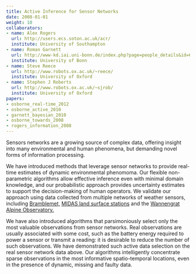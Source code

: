 ```yaml
---
title: Active Inference for Sensor Networks
date: 2008-01-01
weight: 10
collaborators:
- name: Alex Rogers
  url: http://users.ecs.soton.ac.uk/acr/
  institute: University of Southampton
- name: Roman Garnett
  url: http://www-kd.iai.uni-bonn.de/index.php?page=people_details&id=60
  institute: University of Bonn
- name: Steve Reece
  url: http://www.robots.ox.ac.uk/~reece/
  institute: University of Oxford
- name: Stephen J Roberts
  url: http://www.robots.ox.ac.uk/~sjrob/
  institute: University of Oxford
papers:
- osborne_real-time_2012
- osborne_active_2010
- garnett_bayesian_2010
- osborne_towards_2008
- rogers_information_2008
---
```

Sensors networks are a growing source of complex data, offering insight into many environmental and human phenomena, but demanding novel forms of information processing. 

We have introduced methods that leverage sensor networks to provide real-time estimates of dynamic environmental phenomoma. Our flexible non-parametric algorithms allow effective inference even with minimal domain knowledge, and our probabilistic approach provides uncertainty estimates to support the decision-making of human operators. We validate our approach using data collected from multiple networks of weather sensors, including <a href="http://www.bramblemet.co.uk/(S(lqsjxi55irywytqdtrnjy245))/default.aspx" title="None">Bramblemet,</a> <a href="http://badc.nerc.ac.uk/data/ukmo-midas/" title="None">MIDAS land surface stations</a> and the <a href="http://atom.research.microsoft.com/sensewebv3/sensormap/view/swissex.aspx" title="SwissEx Main Sites">Wannengrat Alpine Observatory.</a>

We have also introduced algorithms that parsimoniously select only the most valuable observations from sensor networks. Real observations are usually associated with some cost, such as the battery energy required to power a sensor or transmit a reading: it is desirable to reduce the number of such observations. We have demonstrated such active data selection on the real sensor network data above. Our algorithms intelligently concentrate sparse observations in the most informative spatio-temporal locations, even in the presence of dynamic, missing and faulty data.
